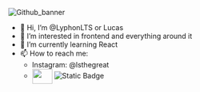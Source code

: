 
![Github_banner](https://github.com/user-attachments/assets/1c6700be-a91b-4c5c-aada-5bd192d1166b)

- 👋 Hi, I’m @LyphonLTS or Lucas
- 👀 I’m interested in frontend and everything around it
- 🌱 I’m currently learning React
- <span align="left">📫 How to reach me:</span>
  - Instagram: @lsthegreat
  - <a href="your link" target="blank"><img align="center" src="https://cdn.jsdelivr.net/npm/simple-icons@3.0.1/icons/instagram.svg" alt="" height="30" width="40" /></a>
  ![Static Badge](https://img.shields.io/badge/Instragram-white?style=social&link=https%3A%2F%2Fwww.instagram.com%2Flsthegreat%2Fprofilecard%2F%3Figsh%3DMW5iaXhhc3l5ajZxNg%3D%3D)


<!---
LyphonLTS/LyphonLTS is a ✨ special ✨ repository because its `README.md` (this file) appears on your GitHub profile.
You can click the Preview link to take a look at your changes.
--->
